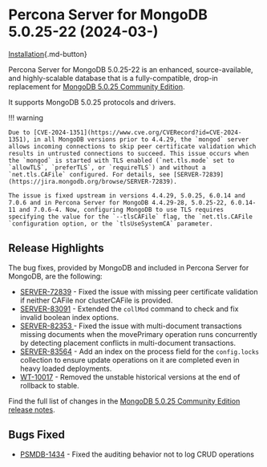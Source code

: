 # Percona Server for MongoDB 5.0.25-22 (2024-03-)

[Installation](../install/index.md){.md-button}

Percona Server for MongoDB 5.0.25-22 is an enhanced, source-available, and highly-scalable database that is a
fully-compatible, drop-in replacement for [MongoDB 5.0.25 Community Edition](https://www.mongodb.com/docs/manual/release-notes/5.0/#5.0.25---february-28--2024).

It supports MongoDB 5.0.25 protocols and drivers.

!!! warning

    Due to [CVE-2024-1351](https://www.cve.org/CVERecord?id=CVE-2024-1351), in all MongoDB versions prior to 4.4.29, the `mongod` server allows incoming connections to skip peer certificate validation which results in untrusted connections to succeed. This issue occurs when the `mongod` is started with TLS enabled (`net.tls.mode` set to `allowTLS`, `preferTLS`, or `requireTLS`) and without a `net.tls.CAFile` configured. For details, see [SERVER-72839](https://jira.mongodb.org/browse/SERVER-72839).

    The issue is fixed upstream in versions 4.4.29, 5.0.25, 6.0.14 and 7.0.6 and in Percona Server for MongoDB 4.4.29-28, 5.0.25-22, 6.0.14-11 and 7.0.6-4. Now, configuring MongoDB to use TLS requires specifying the value for the `--tlsCAFile` flag, the `net.tls.CAFile `configuration option, or the `tlsUseSystemCA` parameter.

## Release Highlights

The bug fixes, provided by MongoDB and included in Percona Server for MongoDB, are the following:

* [SERVER-72839](https://jira.mongodb.org/browse/SERVER-72839) - Fixed the issue with missing peer certificate validation if neither CAFile nor clusterCAFile is provided.
* [SERVER-83091](https://jira.mongodb.org/browse/SERVER-83091) - Extended the `collMod` command to check and fix invalid boolean index options.
* [SERVER-82353 ](https://jira.mongodb.org/browse/SERVER-82353) - Fixed the issue with multi-document transactions missing documents when the movePrimary operation runs concurrently by detecting placement conflicts in multi-document transactions.
* [SERVER-83564](https://jira.mongodb.org/browse/SERVER-83564) - Add an index on the process field for the `config.locks` collection to ensure update operations on it are completed even in heavy loaded deployments.
* [WT-10017](https://jira.mongodb.org/browse/WT-10017) - Removed the unstable historical versions at the end of rollback to stable.

Find the full list of changes in the [MongoDB 5.0.25 Community Edition release notes](https://www.mongodb.com/docs/manual/release-notes/5.0/#5.0.25---february-28--2024).

## Bugs Fixed

* [PSMDB-1434](https://perconadev.atlassian.net/browse/PSMDB-1434) - Fixed the auditing behavior not to log CRUD operations